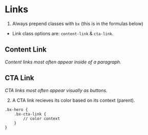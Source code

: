 # Links

1. Always prepend classes with `bx` (this is <prepend> in the formulas below)
* Link class options are: `content-link` & `cta-link`.

## Content Link
*Content links most often appear inside of a paragraph.* 


## CTA Link
*CTA links most often appear visually as buttons.*

2. A CTA link recieves its color based on its context (parent).

```
.bx-hero {
	.bx-cta-link {
		// color context
	}
}
```